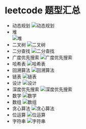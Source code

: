 # leetcode 题型汇总

- 动态规划
![*动态规划*](../pic/动态规划.png)
- 堆    
![*堆*](../pic/堆.png)
- 二叉树
![*二叉树*](../pic/二叉树.png)
- 二分查找
![*二分查找*](../pic/二分查找.png)
- 广度优先搜索
![*广度优先搜索*](../pic/广度优先搜索.png)
- 哈希表
![*哈希表*](../pic/哈希表.png)
- 回溯算法
![*回溯算法*](../pic/回溯算法.png)
- 链表
![*链表*](../pic/链表.png)
- 设计
![*设计*](../pic/设计.png)
- 深度优先搜索
![*深度优先搜索*](../pic/深度优先搜索.png)
- 数学
![*数学*](../pic/数学.png)
- 数组
![*数组*](../pic/数组.png)
- 贪心算法
![*贪心算法*](../pic/贪心算法.png)
- 位运算
![*位运算*](../pic/位运算.png)
- 字符串
![*字符串*](../pic/字符串.png)
